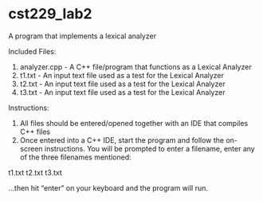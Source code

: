 # cst229_lab2
A program that implements a lexical analyzer

Included Files:
1. analyzer.cpp -  A C++ file/program that functions as a Lexical Analyzer
2. t1.txt - An input text file used as a test for the Lexical Analyzer
3. t2.txt - An input text file used as a test for the Lexical Analyzer
4. t3.txt - An input text file used as a test for the Lexical Analyzer

Instructions:
1. All files should be entered/opened together with an IDE that compiles C++ files
2. Once entered into a C++ IDE, start the program and follow the on-screen instructions.  You will be prompted to enter a filename, enter any of the three filenames mentioned:

t1.txt
t2.txt
t3.txt 

…then hit “enter” on your keyboard and the program will run.
